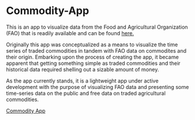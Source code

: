 # Commodity-App

This is an app to visualize data from the Food and Agricultural Organization (FAO) that is readily available and can be found [here.](https://www.fao.org/faostat/en/#data/QCL)

Originally this app was conceptualized as a means to visualize the time series of traded commodities in tandem with FAO data on commodites and their origin.
Embarking upon the process of creating the app, it became apparent that getting something simple as traded commodities and their historical data required shelling out 
a sizable amount of money.

As the app currently stands, it is a lightweight app under active development with the purpose of visualizing FAO data and presenting some time-series data on the
public and free data on traded agricultural commodities.

[Commodity App](https://jamesapps.shinyapps.io/Commodities/)
